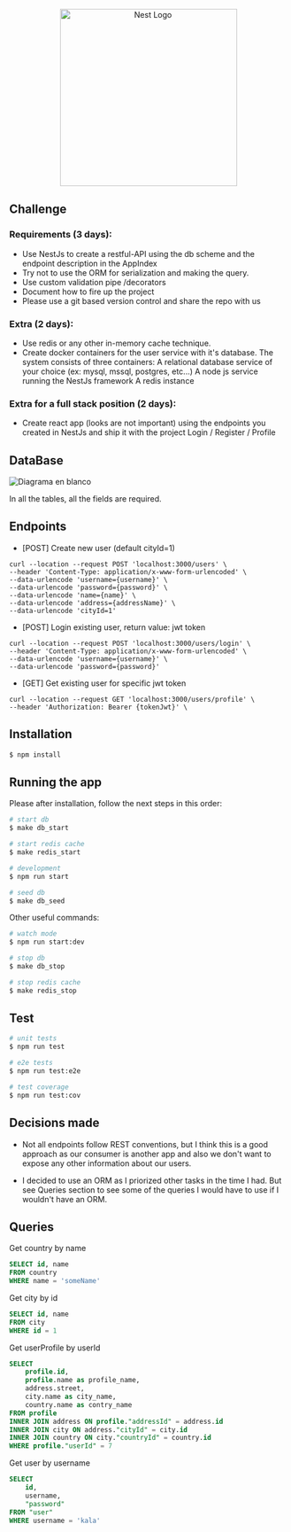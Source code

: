 <p align="center">
  <a href="http://nestjs.com/" target="blank"><img src="https://nestjs.com/img/logo_text.svg" width="320" alt="Nest Logo" /></a>
</p>

[circleci-image]: https://img.shields.io/circleci/build/github/nestjs/nest/master?token=abc123def456
[circleci-url]: https://circleci.com/gh/nestjs/nest

## Challenge

### Requirements (3 days):
- Use NestJs to create a restful-API using the db scheme and the endpoint description in the AppIndex
- Try not to use the ORM for serialization and making the query.
- Use custom validation pipe /decorators 
- Document how to fire up the project
- Please use a git based version control and share the repo with us 

### Extra (2 days):
- Use redis or any other in-memory cache technique.  
- Create docker containers for the user service with it's database. The system consists of three containers:
    A relational database service of your choice (ex: mysql, mssql, postgres, etc...)
    A node js service running the NestJs framework
    A redis instance

### Extra for a full stack position (2 days):
- Create react app (looks are not important) using the endpoints you created in NestJs and ship it with the project
    Login / Register / Profile

## DataBase

![Diagrama en blanco](https://user-images.githubusercontent.com/11724728/125210603-431ea700-e277-11eb-9882-5711c86d02ed.png)

In all the tables, all the fields are required.

## Endpoints 

- [POST] Create new user (default cityId=1)
```
curl --location --request POST 'localhost:3000/users' \
--header 'Content-Type: application/x-www-form-urlencoded' \
--data-urlencode 'username={username}' \
--data-urlencode 'password={password}' \
--data-urlencode 'name={name}' \
--data-urlencode 'address={addressName}' \
--data-urlencode 'cityId=1'
```

- [POST] Login existing user, return value: jwt token
```
curl --location --request POST 'localhost:3000/users/login' \
--header 'Content-Type: application/x-www-form-urlencoded' \
--data-urlencode 'username={username}' \
--data-urlencode 'password={password}'
```

- [GET] Get existing user for specific jwt token
```
curl --location --request GET 'localhost:3000/users/profile' \
--header 'Authorization: Bearer {tokenJwt}' \
```

## Installation

```bash
$ npm install
```

## Running the app

Please after installation, follow the next steps in this order:

```bash
# start db
$ make db_start

# start redis cache
$ make redis_start

# development
$ npm run start

# seed db
$ make db_seed
```

Other useful commands:
```bash
# watch mode
$ npm run start:dev

# stop db
$ make db_stop

# stop redis cache
$ make redis_stop
```

## Test

```bash
# unit tests
$ npm run test

# e2e tests
$ npm run test:e2e

# test coverage
$ npm run test:cov
```

## Decisions made

- Not all endpoints follow REST conventions, but I think this is a good approach as our consumer is another app and also we don't want to expose any other information about our users.

- I decided to use an ORM as I priorized other tasks in the time I had. But see Queries section to see some of the queries I would have to use if I wouldn't have an ORM.

## Queries

Get country by name
```SQL
SELECT id, name 
FROM country
WHERE name = 'someName'
```

Get city by id
```SQL
SELECT id, name 
FROM city
WHERE id = 1
```

Get userProfile by userId
```SQL
SELECT 
	profile.id, 
	profile.name as profile_name,
	address.street,
	city.name as city_name,
	country.name as contry_name
FROM profile
INNER JOIN address ON profile."addressId" = address.id
INNER JOIN city ON address."cityId" = city.id
INNER JOIN country ON city."countryId" = country.id
WHERE profile."userId" = 7
```

Get user by username 
```SQL
SELECT
	id,
	username,
	"password"
FROM "user"
WHERE username = 'kala'
```
